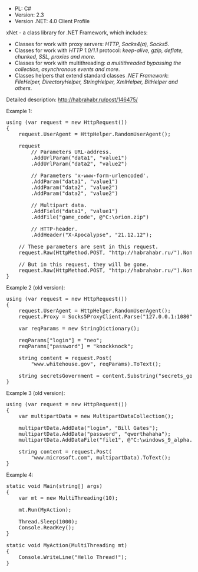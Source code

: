* PL: C#
* Version: 2.3
* Version .NET: 4.0 Client Profile

xNet - a class library for .NET Framework, which includes:
* Classes for work with proxy servers: _HTTP, Socks4(a), Socks5_.
* Classes for work with *HTTP 1.0/1.1* protocol: _keep-alive, gzip, deflate, chunked, SSL, proxies and more_.
* Classes for work with multithreading: _a multithreaded bypassing the collection, asynchronous events and more_.
* Classes helpers that extend standard classes *.NET Framework*: _FileHelper, DirectoryHelper, StringHelper, XmlHelper, BitHelper and others_.

Detailed description: http://habrahabr.ru/post/146475/

Example 1:
<pre>
using (var request = new HttpRequest())
{
    request.UserAgent = HttpHelper.RandomUserAgent();

    request
        // Parameters URL-address.
        .AddUrlParam("data1", "value1")
        .AddUrlParam("data2", "value2")

        // Parameters 'x-www-form-urlencoded'.
        .AddParam("data1", "value1")
        .AddParam("data2", "value2")
        .AddParam("data2", "value2")

        // Multipart data.
        .AddField("data1", "value1")
        .AddFile("game_code", @"C:\orion.zip")

        // HTTP-header.
        .AddHeader("X-Apocalypse", "21.12.12");
		
    // These parameters are sent in this request.
    request.Raw(HttpMethod.POST, "http://habrahabr.ru/").None();

    // But in this request, they will be gone.
    request.Raw(HttpMethod.POST, "http://habrahabr.ru/").None();
}
</pre>

Example 2 (old version):
<pre>
using (var request = new HttpRequest())
{
	request.UserAgent = HttpHelper.RandomUserAgent();
	request.Proxy = Socks5ProxyClient.Parse("127.0.0.1:1080");

	var reqParams = new StringDictionary();

	reqParams["login"] = "neo";
	reqParams["password"] = "knockknock";

	string content = request.Post(
		"www.whitehouse.gov", reqParams).ToText();

	string secretsGovernment = content.Substring("secrets_government=\"", "\"");
}
</pre>

Example 3 (old version):
<pre>
using (var request = new HttpRequest())
{
    var multipartData = new MultipartDataCollection();

    multipartData.AddData("login", "Bill Gates");
    multipartData.AddData("password", "qwerthahaha");
    multipartData.AddDataFile("file1", @"C:\windows_9_alpha.rar", true);

    string content = request.Post(
        "www.microsoft.com", multipartData).ToText();
}
</pre>

Example 4:
<pre>
static void Main(string[] args)
{
    var mt = new MultiThreading<int>(10);

    mt.Run(MyAction);

    Thread.Sleep(1000);
    Console.ReadKey();
}

static void MyAction(MultiThreading<int> mt)
{
    Console.WriteLine("Hello Thread!");
}
</pre>